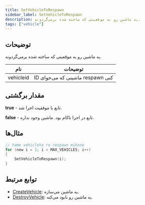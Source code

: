 ```yaml
---
title: SetVehicleToRespawn
sidebar_label: SetVehicleToRespawn
description: یه ماشین رو به موقعیتی که ساخته شده برمی‌گردونه.
tags: ["vehicle"]
---
```


## توضیحات

یه ماشین رو به موقعیتی که ساخته شده برمی‌گردونه.

| نام       | توضیحات                      |
| --------- | -------------------------------- |
| vehicleid | ID ماشینی که می‌خوای respawn کنی |

## مقدار برگشتی

**true** - تابع با موفقیت اجرا شد.

**false** - تابع در اجرا ناکام بود. ماشین وجود نداره.

## مثال‌ها

```c
// hame vehicleha ro respawn mikone
for (new i = 1; i < MAX_VEHICLES; i++)
{
    SetVehicleToRespawn(i);
}
```

## توابع مرتبط

- [CreateVehicle](CreateVehicle): یه ماشین می‌سازه.
- [DestroyVehicle](DestroyVehicle): یه ماشین رو نابود می‌کنه.